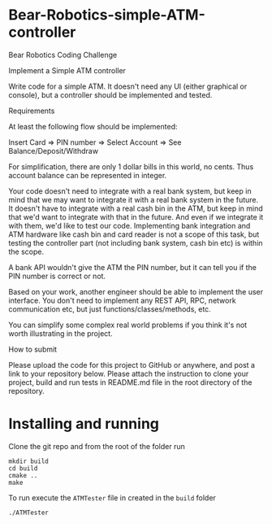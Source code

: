 # Bear-Robotics-simple-ATM-controller
Bear Robotics Coding Challenge

Implement a Simple ATM controller

Write code for a simple ATM. It doesn't need any UI (either graphical or console), but a controller should be implemented and tested.


Requirements

At least the following flow should be implemented:

Insert Card => PIN number => Select Account => See Balance/Deposit/Withdraw


For simplification, there are only 1 dollar bills in this world, no cents. Thus account balance can be represented in integer.


Your code doesn't need to integrate with a real bank system, but keep in mind that we may want to integrate it with a real bank system in the future. It doesn't have to integrate with a real cash bin in the ATM, but keep in mind that we'd want to integrate with that in the future. And even if we integrate it with them, we'd like to test our code. Implementing bank integration and ATM hardware like cash bin and card reader is not a scope of this task, but testing the controller part (not including bank system, cash bin etc) is within the scope.


A bank API wouldn't give the ATM the PIN number, but it can tell you if the PIN number is correct or not.


Based on your work, another engineer should be able to implement the user interface. You don't need to implement any REST API, RPC, network communication etc, but just functions/classes/methods, etc.


You can simplify some complex real world problems if you think it's not worth illustrating in the project.


How to submit

Please upload the code for this project to GitHub or anywhere, and post a link to your repository below. Please attach the instruction to clone your project, build and run tests in README.md file in the root directory of the repository.

# Installing and running
Clone the git repo and from the root of the folder run
```
mkdir build
cd build
cmake ..
make
```

To run execute the `ATMTester` file in created in the `build` folder
```
./ATMTester
```
